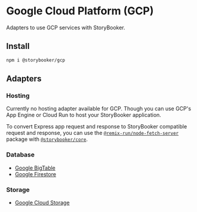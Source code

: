 # Google Cloud Platform (GCP)

Adapters to use GCP services with StoryBooker.

## Install

```sh
npm i @storybooker/gcp
```

## Adapters

### Hosting

Currently no hosting adapter available for GCP. Though you can use GCP's App Engine or Cloud Run to host your StoryBooker application.

To convert Express app request and response to StoryBooker compatible request and response, you can use the [`@remix-run/node-fetch-server`](https://npm.im/@remix-run/node-fetch-server) package with [`@storybooker/core`](../core).

### Database

- [Google BigTable](big-table)
- [Google Firestore](firestore)

### Storage

- [Google Cloud Storage](storage)
